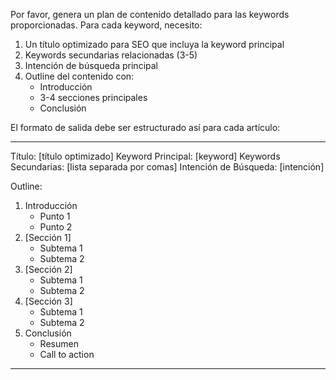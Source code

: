Por favor, genera un plan de contenido detallado para las keywords proporcionadas. Para cada keyword, necesito:

1. Un título optimizado para SEO que incluya la keyword principal
2. Keywords secundarias relacionadas (3-5)
3. Intención de búsqueda principal
4. Outline del contenido con:
   - Introducción
   - 3-4 secciones principales
   - Conclusión

El formato de salida debe ser estructurado así para cada artículo:

---
Título: [título optimizado]
Keyword Principal: [keyword]
Keywords Secundarias: [lista separada por comas]
Intención de Búsqueda: [intención]

Outline:
1. Introducción
   - Punto 1
   - Punto 2
2. [Sección 1]
   - Subtema 1
   - Subtema 2
3. [Sección 2]
   - Subtema 1
   - Subtema 2
4. [Sección 3]
   - Subtema 1
   - Subtema 2
5. Conclusión
   - Resumen
   - Call to action
--- 